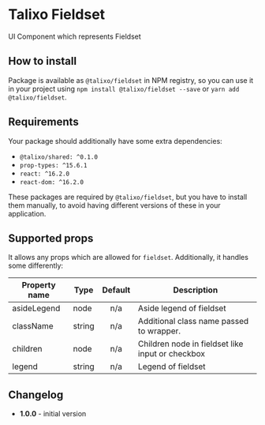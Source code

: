 # Talixo Fieldset

UI Component which represents Fieldset

## How to install

Package is available as `@talixo/fieldset` in NPM registry, so you can use it in your project
using `npm install @talixo/fieldset --save` or `yarn add @talixo/fieldset`.

## Requirements

Your package should additionally have some extra dependencies:

- `@talixo/shared: ^0.1.0`
- `prop-types: ^15.6.1`
- `react: ^16.2.0`
- `react-dom: ^16.2.0`

These packages are required by `@talixo/fieldset`, but you have to install them manually,
to avoid having different versions of these in your application.

## Supported props

It allows any props which are allowed for `fieldset`. Additionally, it handles some differently:

Property name | Type      | Default | Description                    
--------------|-----------|:-------:|------------------------------------
asideLegend   | node      | n/a     | Aside legend of fieldset
className     | string    | n/a     | Additional class name passed to wrapper.
children      | node      | n/a     | Children node in fieldset like input or checkbox
legend        | string    | n/a     | Legend of fieldset

## Changelog

- **1.0.0** - initial version
